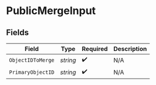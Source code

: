 # PublicMergeInput


## Fields

| Field              | Type               | Required           | Description        |
| ------------------ | ------------------ | ------------------ | ------------------ |
| `ObjectIDToMerge`  | *string*           | :heavy_check_mark: | N/A                |
| `PrimaryObjectID`  | *string*           | :heavy_check_mark: | N/A                |